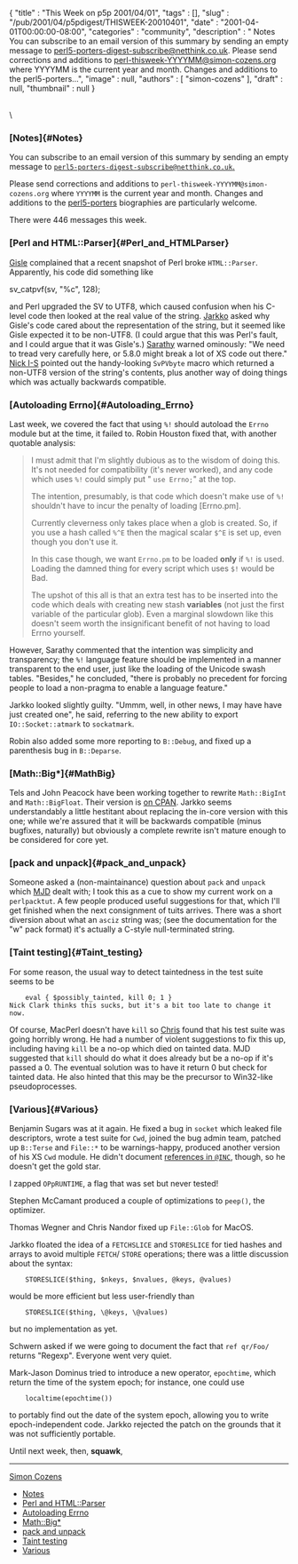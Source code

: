 {
   "title" : "This Week on p5p 2001/04/01",
   "tags" : [],
   "slug" : "/pub/2001/04/p5pdigest/THISWEEK-20010401",
   "date" : "2001-04-01T00:00:00-08:00",
   "categories" : "community",
   "description" : " Notes You can subscribe to an email version of this summary by sending an empty message to perl5-porters-digest-subscribe@netthink.co.uk. Please send corrections and additions to perl-thisweek-YYYYMM@simon-cozens.org where YYYYMM is the current year and month. Changes and additions to the perl5-porters...",
   "image" : null,
   "authors" : [
      "simon-cozens"
   ],
   "draft" : null,
   "thumbnail" : null
}





\
\

### [Notes]{#Notes}

You can subscribe to an email version of this summary by sending an
empty message to
[`perl5-porters-digest-subscribe@netthink.co.uk`.](mailto:perl5-porters-digest-subscribe@netthink.co.uk)

Please send corrections and additions to
`perl-thisweek-YYYYMM@simon-cozens.org` where `YYYYMM` is the current
year and month. Changes and additions to the
[perl5-porters](http://simon-cozens.org/writings/whos-who.html)
biographies are particularly welcome.

There were 446 messages this week.

### [Perl and HTML::Parser]{#Perl_and_HTMLParser}

[Gisle](http://simon-cozens.org/writings/whos-who.html#AAS) complained
that a recent snapshot of Perl broke `HTML::Parser`. Apparently, his
code did something like

sv\_catpvf(sv, "%c", 128);

and Perl upgraded the SV to UTF8, which caused confusion when his
C-level code then looked at the real value of the string.
[Jarkko](http://simon-cozens.org/writings/whos-who.html#HIETANIEMI)
asked why Gisle's code cared about the representation of the string, but
it seemed like Gisle expected it to be non-UTF8. (I could argue that
this was Perl's fault, and I could argue that it was Gisle's.)
[Sarathy](http://simon-cozens.org/writings/whos-who.html#GURUSAMY)
warned ominously: "We need to tread very carefully here, or 5.8.0 might
break a lot of XS code out there." [Nick
I-S](http://simon-cozens.org/writings/whos-who.html#ING-SIMMONS) pointed
out the handy-looking `SvPVbyte` macro which returned a non-UTF8 version
of the string's contents, plus another way of doing things which was
actually backwards compatible.

### [Autoloading Errno]{#Autoloading_Errno}

Last week, we covered the fact that using `%!` should autoload the
`Errno` module but at the time, it failed to. Robin Houston fixed that,
with another quotable analysis:

> I must admit that I'm slightly dubious as to the wisdom of doing this.
> It's not needed for compatibility (it's never worked), and any code
> which uses `%!` could simply put " `use Errno;`" at the top.
>
> The intention, presumably, is that code which doesn't make use of `%!`
> shouldn't have to incur the penalty of loading \[Errno.pm\].
>
> Currently cleverness only takes place when a glob is created. So, if
> you use a hash called `%^E` then the magical scalar `$^E` is set up,
> even though you don't use it.
>
> In this case though, we want `Errno.pm` to be loaded **only** if `%!`
> is used. Loading the damned thing for every script which uses `$!`
> would be Bad.
>
> The upshot of this all is that an extra test has to be inserted into
> the code which deals with creating new stash **variables** (not just
> the first variable of the particular glob). Even a marginal slowdown
> like this doesn't seem worth the insignificant benefit of not having
> to load Errno yourself.

However, Sarathy commented that the intention was simplicity and
transparency; the `%!` language feature should be implemented in a
manner transparent to the end user, just like the loading of the Unicode
swash tables. "Besides," he concluded, "there is probably no precedent
for forcing people to load a non-pragma to enable a language feature."

Jarkko looked slightly guilty. "Ummm, well, in other news, I may have
have just created one", he said, referring to the new ability to export
`IO::Socket::atmark` to `sockatmark`.

Robin also added some more reporting to `B::Debug`, and fixed up a
parenthesis bug in `B::Deparse`.

### [Math::Big\*]{#MathBig}

Tels and John Peacock have been working together to rewrite
`Math::BigInt` and `Math::BigFloat`. Their version is [on
CPAN](http://www.cpan.org/authors/id/T/TE/TELS/). Jarkko seems
understandably a little hestitant about replacing the in-core version
with this one; while we're assured that it will be backwards compatible
(minus bugfixes, naturally) but obviously a complete rewrite isn't
mature enough to be considered for core yet.

### [pack and unpack]{#pack_and_unpack}

Someone asked a (non-maintainance) question about `pack` and `unpack`
which [MJD](http://simon-cozens.org/writings/whos-who.html#DOMINUS)
dealt with; I took this as a cue to show my current work on a
`perlpacktut`. A few people produced useful suggestions for that, which
I'll get finished when the next consignment of tuits arrives. There was
a short diversion about what an `asciz` string was; (see the
documentation for the "w" pack format) it's actually a C-style
null-terminated string.

### [Taint testing]{#Taint_testing}

For some reason, the usual way to detect taintedness in the test suite
seems to be

        eval { $possibly_tainted, kill 0; 1 }
    Nick Clark thinks this sucks, but it's a bit too late to change it now.

Of course, MacPerl doesn't have `kill` so
[Chris](http://simon-cozens.org/writings/whos-who.html#NANDOR) found
that his test suite was going horribly wrong. He had a number of violent
suggestions to fix this up, including having `kill` be a no-op which
died on tainted data. MJD suggested that `kill` should do what it does
already but be a no-op if it's passed a 0. The eventual solution was to
have it return 0 but check for tainted data. He also hinted that this
may be the precursor to Win32-like pseudoprocesses.

### [Various]{#Various}

Benjamin Sugars was at it again. He fixed a bug in `socket` which leaked
file descriptors, wrote a test suite for `Cwd`, joined the bug admin
team, patched up `B::Terse` and `File::*` to be warnings-happy, produced
another version of his XS `Cwd` module. He didn't document [references
in
`@INC`](http://www.xray.mpe.mpg.de/mailing-lists/perl5-porters/2001-02/msg01780.html),
though, so he doesn't get the gold star.

I zapped `OPpRUNTIME`, a flag that was set but never tested!

Stephen McCamant produced a couple of optimizations to `peep()`, the
optimizer.

Thomas Wegner and Chris Nandor fixed up `File::Glob` for MacOS.

Jarkko floated the idea of a `FETCHSLICE` and `STORESLICE` for tied
hashes and arrays to avoid multiple `FETCH`/ `STORE` operations; there
was a little discussion about the syntax:

        STORESLICE($thing, $nkeys, $nvalues, @keys, @values)

would be more efficient but less user-friendly than

        STORESLICE($thing, \@keys, \@values)

but no implementation as yet.

Schwern asked if we were going to document the fact that `ref qr/Foo/`
returns "Regexp". Everyone went very quiet.

Mark-Jason Dominus tried to introduce a new operator, `epochtime`, which
return the time of the system epoch; for instance, one could use

        localtime(epochtime())

to portably find out the date of the system epoch, allowing you to write
epoch-independent code. Jarkko rejected the patch on the grounds that it
was not sufficiently portable.

Until next week, then, **squawk**,

------------------------------------------------------------------------

[Simon Cozens](mailto:simon@brecon.co.uk)
-   [Notes](#Notes)
-   [Perl and HTML::Parser](#Perl_and_HTMLParser)
-   [Autoloading Errno](#Autoloading_Errno)
-   [Math::Big\*](#MathBig)
-   [pack and unpack](#pack_and_unpack)
-   [Taint testing](#Taint_testing)
-   [Various](#Various)


